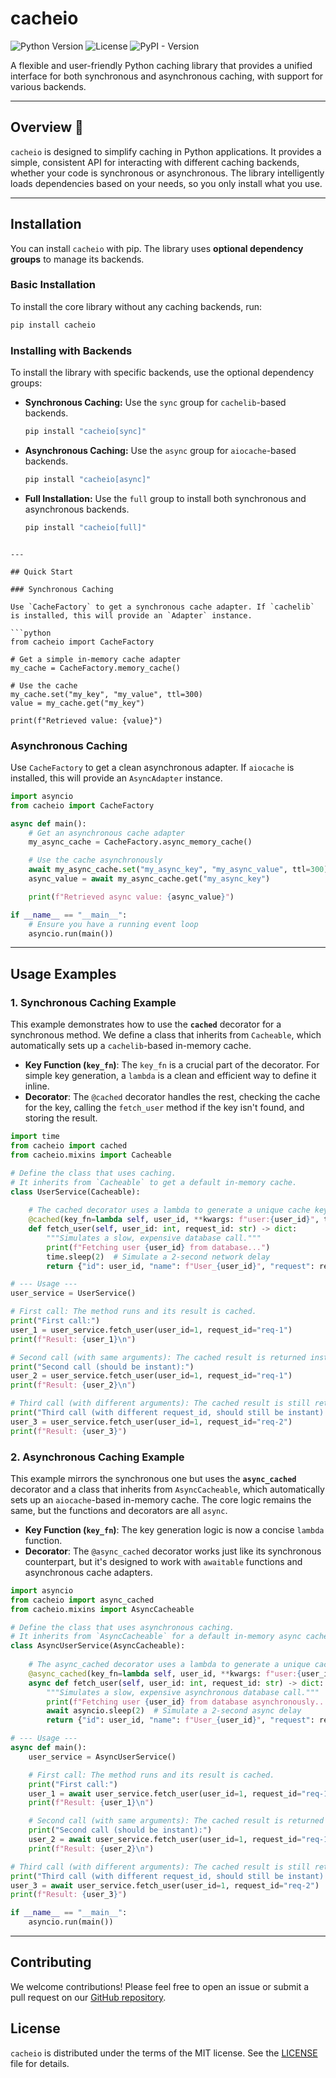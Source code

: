 # cacheio

![Python Version](https://img.shields.io/badge/python-3.10%2B-blue)
![License](https://img.shields.io/github/license/bnlucas/cacheio)
![PyPI - Version](https://img.shields.io/pypi/v/cacheio)

A flexible and user-friendly Python caching library that provides a unified interface for both synchronous and asynchronous caching, with support for various backends.

---

## Overview 🚀

`cacheio` is designed to simplify caching in Python applications. It provides a simple, consistent API for interacting with different caching backends, whether your code is synchronous or asynchronous. The library intelligently loads dependencies based on your needs, so you only install what you use.

---

## Installation

You can install `cacheio` with pip. The library uses **optional dependency groups** to manage its backends.

### Basic Installation

To install the core library without any caching backends, run:

```bash
pip install cacheio
```

### Installing with Backends

To install the library with specific backends, use the optional dependency groups:

* **Synchronous Caching:** Use the `sync` group for `cachelib`-based backends.
    ```bash
    pip install "cacheio[sync]"
    ```

* **Asynchronous Caching:** Use the `async` group for `aiocache`-based backends.
    ```bash
    pip install "cacheio[async]"
    ```

* **Full Installation:** Use the `full` group to install both synchronous and asynchronous backends.
    ```bash
    pip install "cacheio[full]"
```

---

## Quick Start

### Synchronous Caching

Use `CacheFactory` to get a synchronous cache adapter. If `cachelib` is installed, this will provide an `Adapter` instance.

```python
from cacheio import CacheFactory

# Get a simple in-memory cache adapter
my_cache = CacheFactory.memory_cache()

# Use the cache
my_cache.set("my_key", "my_value", ttl=300)
value = my_cache.get("my_key")

print(f"Retrieved value: {value}")
```

### Asynchronous Caching

Use `CacheFactory` to get a clean asynchronous adapter. If `aiocache` is installed, this will provide an `AsyncAdapter` instance.

```python
import asyncio
from cacheio import CacheFactory

async def main():
    # Get an asynchronous cache adapter
    my_async_cache = CacheFactory.async_memory_cache()

    # Use the cache asynchronously
    await my_async_cache.set("my_async_key", "my_async_value", ttl=300)
    async_value = await my_async_cache.get("my_async_key")

    print(f"Retrieved async value: {async_value}")

if __name__ == "__main__":
    # Ensure you have a running event loop
    asyncio.run(main())
```

---

## Usage Examples

### 1. Synchronous Caching Example

This example demonstrates how to use the **`cached`** decorator for a synchronous method. We define a class that inherits from `Cacheable`, which automatically sets up a `cachelib`-based in-memory cache.

* **Key Function (`key_fn`)**: The `key_fn` is a crucial part of the decorator. For simple key generation, a `lambda` is a clean and efficient way to define it inline.
* **Decorator**: The `@cached` decorator handles the rest, checking the cache for the key, calling the `fetch_user` method if the key isn't found, and storing the result.

```python
import time
from cacheio import cached
from cacheio.mixins import Cacheable

# Define the class that uses caching.
# It inherits from `Cacheable` to get a default in-memory cache.
class UserService(Cacheable):
    
    # The cached decorator uses a lambda to generate a unique cache key.
    @cached(key_fn=lambda self, user_id, **kwargs: f"user:{user_id}", ttl=60)
    def fetch_user(self, user_id: int, request_id: str) -> dict:
        """Simulates a slow, expensive database call."""
        print(f"Fetching user {user_id} from database...")
        time.sleep(2)  # Simulate a 2-second network delay
        return {"id": user_id, "name": f"User_{user_id}", "request": request_id}

# --- Usage ---
user_service = UserService()

# First call: The method runs and its result is cached.
print("First call:")
user_1 = user_service.fetch_user(user_id=1, request_id="req-1")
print(f"Result: {user_1}\n")

# Second call (with same arguments): The cached result is returned instantly.
print("Second call (should be instant):")
user_2 = user_service.fetch_user(user_id=1, request_id="req-1")
print(f"Result: {user_2}\n")

# Third call (with different arguments): The cached result is still returned because the key only depends on `user_id`.
print("Third call (with different request_id, should still be instant):")
user_3 = user_service.fetch_user(user_id=1, request_id="req-2")
print(f"Result: {user_3}")
```

### 2. Asynchronous Caching Example

This example mirrors the synchronous one but uses the **`async_cached`** decorator and a class that inherits from `AsyncCacheable`, which automatically sets up an `aiocache`-based in-memory cache. The core logic remains the same, but the functions and decorators are all `async`.

* **Key Function (`key_fn`)**: The key generation logic is now a concise `lambda` function.
* **Decorator**: The `@async_cached` decorator works just like its synchronous counterpart, but it's designed to work with `awaitable` functions and asynchronous cache adapters.

```python
import asyncio
from cacheio import async_cached
from cacheio.mixins import AsyncCacheable

# Define the class that uses asynchronous caching.
# It inherits from `AsyncCacheable` for a default in-memory async cache.
class AsyncUserService(AsyncCacheable):
    
    # The async_cached decorator uses a lambda to generate a unique cache key.
    @async_cached(key_fn=lambda self, user_id, **kwargs: f"user:{user_id}", ttl=60)
    async def fetch_user(self, user_id: int, request_id: str) -> dict:
        """Simulates a slow, expensive asynchronous database call."""
        print(f"Fetching user {user_id} from database asynchronously...")
        await asyncio.sleep(2)  # Simulate a 2-second async delay
        return {"id": user_id, "name": f"User_{user_id}", "request": request_id}

# --- Usage ---
async def main():
    user_service = AsyncUserService()

    # First call: The method runs and its result is cached.
    print("First call:")
    user_1 = await user_service.fetch_user(user_id=1, request_id="req-1")
    print(f"Result: {user_1}\n")

    # Second call (with same arguments): The cached result is returned instantly.
    print("Second call (should be instant):")
    user_2 = await user_service.fetch_user(user_id=1, request_id="req-1")
    print(f"Result: {user_2}\n")

# Third call (with different arguments): The cached result is still returned.
print("Third call (with different request_id, should still be instant):")
user_3 = await user_service.fetch_user(user_id=1, request_id="req-2")
print(f"Result: {user_3}")

if __name__ == "__main__":
    asyncio.run(main())
```

---

## Contributing

We welcome contributions! Please feel free to open an issue or submit a pull request on our [GitHub repository](https://github.com/bnlucas/cacheio).

## License

`cacheio` is distributed under the terms of the MIT license. See the [LICENSE](https://github.com/bnlucas/cacheio/blob/main/LICENSE) file for details.